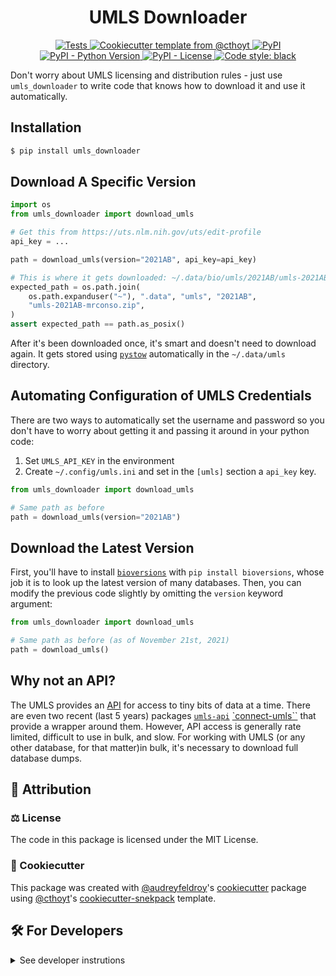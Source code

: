 <!--
<p align="center">
  <img src="https://github.com/cthoyt/umls_downloader/raw/main/docs/source/logo.png" height="150">
</p>
-->

<h1 align="center">
  UMLS Downloader
</h1>

<p align="center">
    <a href="https://github.com/cthoyt/umls_downloader/actions?query=workflow%3ATests">
        <img alt="Tests" src="https://github.com/cthoyt/umls_downloader/workflows/Tests/badge.svg" />
    </a>
    <a href="https://github.com/cthoyt/cookiecutter-python-package">
        <img alt="Cookiecutter template from @cthoyt" src="https://img.shields.io/badge/Cookiecutter-python--package-yellow" /> 
    </a>
    <a href="https://pypi.org/project/umls_downloader">
        <img alt="PyPI" src="https://img.shields.io/pypi/v/umls_downloader" />
    </a>
    <a href="https://pypi.org/project/umls_downloader">
        <img alt="PyPI - Python Version" src="https://img.shields.io/pypi/pyversions/umls_downloader" />
    </a>
    <a href="https://github.com/cthoyt/umls_downloader/blob/main/LICENSE">
        <img alt="PyPI - License" src="https://img.shields.io/pypi/l/umls_downloader" />
    </a>
    <a href='https://github.com/psf/black'>
        <img src='https://img.shields.io/badge/code%20style-black-000000.svg' alt='Code style: black' />
    </a>
</p>

Don't worry about UMLS licensing and distribution rules - just use
`umls_downloader` to write code that knows how to download it and use it
automatically.

## Installation

```bash
$ pip install umls_downloader
```

## Download A Specific Version

```python
import os
from umls_downloader import download_umls

# Get this from https://uts.nlm.nih.gov/uts/edit-profile
api_key = ...

path = download_umls(version="2021AB", api_key=api_key)

# This is where it gets downloaded: ~/.data/bio/umls/2021AB/umls-2021AB-mrconso.zip
expected_path = os.path.join(
    os.path.expanduser("~"), ".data", "umls", "2021AB",
    "umls-2021AB-mrconso.zip",
)
assert expected_path == path.as_posix()
```

After it's been downloaded once, it's smart and doesn't need to download again.
It gets stored using [`pystow`](https://github.com/cthoyt/pystow) automatically
in the `~/.data/umls`
directory.

## Automating Configuration of UMLS Credentials

There are two ways to automatically set the username and password so you don't
have to worry about getting it and passing it around in your python code:

1. Set `UMLS_API_KEY` in the environment
2. Create `~/.config/umls.ini` and set in the `[umls]` section a `api_key` key.

```python
from umls_downloader import download_umls

# Same path as before
path = download_umls(version="2021AB")
```

## Download the Latest Version

First, you'll have to
install [`bioversions`](https://github.com/cthoyt/bioversions)
with `pip install bioversions`, whose job it is to look up the latest version of
many databases. Then, you can modify the previous code slightly by omitting
the `version` keyword argument:

```python
from umls_downloader import download_umls

# Same path as before (as of November 21st, 2021)
path = download_umls()
```

## Why not an API?

The UMLS provides an [API](https://documentation.uts.nlm.nih.gov/rest/home.html)
for access to tiny bits of data at a time. There are even two recent (last 5
years) packages [`umls-api`](https://pypi.org/project/umls-api/)
[`connect-umls``](https://pypi.org/project/connect-umls/) that provide a wrapper
around them. However, API access is generally rate limited, difficult to use in
bulk, and slow. For working with UMLS (or any other database, for that matter)in
bulk, it's necessary to download full database dumps.

## 👋 Attribution

### ⚖️ License

The code in this package is licensed under the MIT License.

<!--
### 📖 Citation

Citation goes here!
-->

<!--
### 🎁 Support

This project has been supported by the following organizations (in alphabetical order):

- [Harvard Program in Therapeutic Science - Laboratory of Systems Pharmacology](https://hits.harvard.edu/the-program/laboratory-of-systems-pharmacology/)

-->

<!--
### 💰 Funding

This project has been supported by the following grants:

| Funding Body                                             | Program                                                                                                                       | Grant           |
|----------------------------------------------------------|-------------------------------------------------------------------------------------------------------------------------------|-----------------|
| DARPA                                                    | [Automating Scientific Knowledge Extraction (ASKE)](https://www.darpa.mil/program/automating-scientific-knowledge-extraction) | HR00111990009   |
-->

### 🍪 Cookiecutter

This package was created
with [@audreyfeldroy](https://github.com/audreyfeldroy)'s
[cookiecutter](https://github.com/cookiecutter/cookiecutter) package
using [@cthoyt](https://github.com/cthoyt)'s
[cookiecutter-snekpack](https://github.com/cthoyt/cookiecutter-snekpack)
template.

## 🛠️ For Developers

<details>
  <summary>See developer instrutions</summary>


The final section of the README is for if you want to get involved by making a
code contribution.

### ❓ Testing

After cloning the repository and installing `tox` with `pip install tox`, the
unit tests in the `tests/` folder can be run reproducibly with:

```shell
$ tox
```

Additionally, these tests are automatically re-run with each commit in
a [GitHub Action](https://github.com/cthoyt/umls_downloader/actions?query=workflow%3ATests)
.

### 📦 Making a Release

After installing the package in development mode and installing
`tox` with `pip install tox`, the commands for making a new release are
contained within the `finish` environment in `tox.ini`. Run the following from
the shell:

```shell
$ tox -e finish
```

This script does the following:

1. Uses BumpVersion to switch the version number in the `setup.cfg` and
   `src/umls_downloader/version.py` to not have the `-dev` suffix
2. Packages the code in both a tar archive and a wheel
3. Uploads to PyPI using `twine`. Be sure to have a `.pypirc` file configured to
   avoid the need for manual input at this step
4. Push to GitHub. You'll need to make a release going with the commit where the
   version was bumped.
5. Bump the version to the next patch. If you made big changes and want to bump
   the version by minor, you can use `tox -e bumpversion minor` after.

</details>

